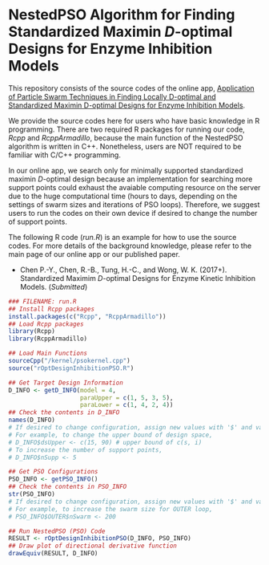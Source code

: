 # NestedPSO Algorithm for Finding Standardized Maximin *D*-optimal Designs for Enzyme Inhibition Models

This repository consists of the source codes of the online app, [Application of Particle Swarm Techniques in Finding Locally D-optimal and Standardized Maximin D-optimal Designs for Enzyme Inhibition Models](https://pingyangchen.shinyapps.io/stdmmoptdesigninhibition/).

We provide the source codes here for users who have basic knowledge in R programming.  There are two required R packages for running our code, *Rcpp* and *RcppArmadillo*, because the main function of the NestedPSO algorithm is written in C++.  Nonetheless, users are NOT required to be familiar with C/C++ programming.  

In our online app, we search only for minimally supported standardized maximin *D*-optimal design because an implementation for searching more support points could exhaust the avaiable computing resource on the server due to the huge computational time (hours to days, depending on the settings of swarm sizes and iterations of PSO loops).  Therefore, we suggest users to run the codes on their own device if desired to change the number of support points.

The following R code (*run.R*) is an example for how to use the source codes.  For more details of the background knowledge, please refer to the main page of our online app or our published paper.

* Chen P.-Y., Chen, R.-B., Tung, H.-C., and Wong, W. K. (2017+). Standardized Maximim *D*-optimal Designs for Enzyme Kinetic Inhibition Models. (*Submitted*)

```R
### FILENAME: run.R
## Install Rcpp packages
install.packages(c("Rcpp", "RcppArmadillo"))
## Load Rcpp packages
library(Rcpp)
library(RcppArmadillo)

## Load Main Functions
sourceCpp("/kernel/psokernel.cpp")
source("rOptDesignInhibitionPSO.R")

## Get Target Design Information
D_INFO <- getD_INFO(model = 4, 
                    paraUpper = c(1, 5, 3, 5), 
                    paraLower = c(1, 4, 2, 4))
## Check the contents in D_INFO
names(D_INFO)
# If desired to change configuration, assign new values with '$' and variable lable
# For example, to change the upper bound of design space,
# D_INFO$dsUpper <- c(15, 90) # upper bound of c(s, i)
# To increase the number of support points,
# D_INFO$nSupp <- 5 

## Get PSO Configurations
PSO_INFO <- getPSO_INFO()
## Check the contents in PSO_INFO
str(PSO_INFO)
# If desired to change configuration, assign new values with '$' and variable lable
# For example, to increase the swarm size for OUTER loop,
# PSO_INFO$OUTER$nSwarm <- 200

## Run NestedPSO (PSO) Code
RESULT <- rOptDesignInhibitionPSO(D_INFO, PSO_INFO)
## Draw plot of directional derivative function
drawEquiv(RESULT, D_INFO)
```



